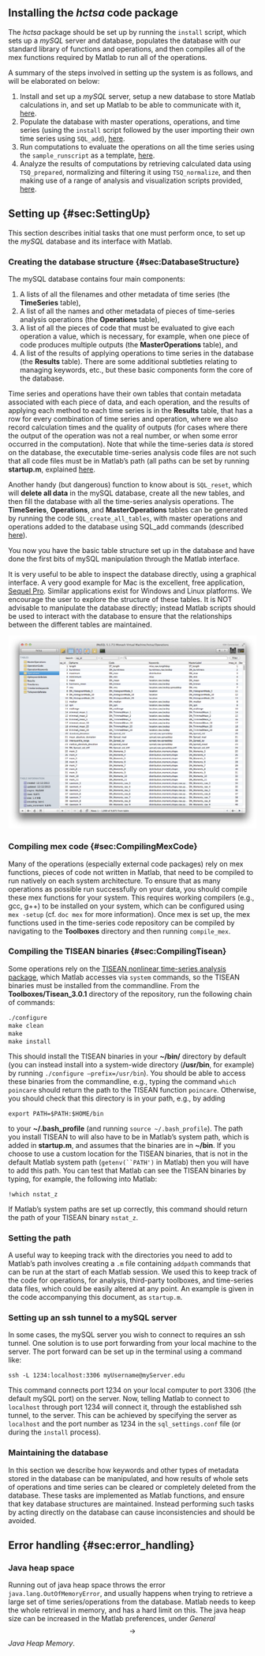 ## Installing the *hctsa* code package

The *hctsa* package should be set up by running the `install` script, which sets up a *mySQL* server and database, populates the database with our standard library of functions and operations, and then compiles all of the mex functions required by Matlab to run all of the operations.

A summary of the steps involved in setting up the system is as follows, and will be elaborated on below:

1. Install and set up a *mySQL* server, setup a new database to store Matlab calculations in, and set up Matlab to be able to communicate with it, [here](#sec:SettingUp).
2. Populate the database with master operations, operations, and time series (using the `install` script followed by the user importing their own time series using `SQL_add`), [here](sec:PopulatingDatabase).
3. Run computations to evaluate the operations on all the time series using the `sample_runscript` as a template, [here](sec:calculating).
4. Analyze the results of computations by retrieving calculated data using `TSQ_prepared`, normalizing and filtering it using `TSQ_normalize`, and then making use of a range of analysis and visualization scripts provided, [here](sec:analyzing).

## Setting up {#sec:SettingUp}

This section describes initial tasks that one must perform once, to set up the *mySQL* database and its interface with Matlab.

### Creating the database structure {#sec:DatabaseStructure}

The mySQL database contains four main components:

1. A lists of all the filenames and other metadata of time series (the **TimeSeries** table),
2. A list of all the names and other metadata of pieces of time-series analysis operations (the **Operations** table),
3. A list of all the pieces of code that must be evaluated to give each operation a value, which is necessary, for example, when one piece of code produces multiple outputs (the **MasterOperations** table), and
4. A list of the results of applying operations to time series in the database (the **Results** table). There are some additional subtleties relating to managing keywords, etc., but these basic components form the core of the database.

Time series and operations have their own tables that contain metadata associated with each piece of data, and each operation, and the results of applying each method to each time series is in the **Results** table, that has a row for every combination of time series and operation, where we also record calculation times and the quality of outputs (for cases where there the output of the operation was not a real number, or when some error occurred in the computation).
Note that while the time-series data *is* stored on the database, the executable time-series analysis code
files are not such that all code files must be in Matlab’s path (all paths can be set by running **startup.m**, explained [here](#sec:SettingThePath).

Another handy (but dangerous) function to know about is `SQL_reset`, which will **delete all data** in the mySQL database, create all the new tables, and then fill the database with all the time-series analysis operations.
The **TimeSeries**, **Operations**, and **MasterOperations** tables can be generated by running the code `SQL_create_all_tables`, with master operations and operations added to the database using SQL_add commands (described [here](sec:populating_database)).

You now you have the basic table structure set up in the database and have done the first bits of mySQL manipulation through the Matlab interface.

It is very useful to be able to inspect the database directly, using a graphical interface.
A very good example for Mac is the excellent, free application, [Sequel Pro](http://www.sequelpro.com).
Similar applications exist for Windows and Linux platforms.
We encourage the user to explore the structure of these tables.
It is NOT advisable to manipulate the database directly; instead Matlab scripts should be used to interact with the database to ensure that the relationships between the different tables are maintained.

![SQLPro for Mac](SQLProScreenshot.png)
<!--Visualizing the **Operations** table in the database using *Sequel Pro* for Mac. Similar applications exist for Windows and Linux platforms. -->

### Compiling mex code {#sec:CompilingMexCode}

Many of the operations (especially external code packages) rely on mex functions, pieces of code not written in Matlab, that need to be compiled to run natively on each system architecture.
To ensure that as many operations as possible run successfully on your data, you should compile these mex functions for your system.
This requires working compilers (e.g., gcc, g++) to be installed on your system, which can be configured using `mex -setup` (cf. `doc mex` for more information).
Once mex is set up, the mex functions used in the time-series code repository can be compiled by navigating to the **Toolboxes** directory and then running `compile_mex`.

### Compiling the TISEAN binaries {#sec:CompilingTisean}

Some operations rely on the [TISEAN nonlinear time-series analysis package](http://www.mpipks-dresden.mpg.de/~tisean/Tisean_3.0.1/index.html), which Matlab accesses via `system` commands, so the TISEAN binaries must be installed from the commandline.
From the **Toolboxes/Tisean_3.0.1** directory of the repository, run the following chain of commands:

    ./configure
    make clean
    make
    make install

This should install the TISEAN binaries in your **~/bin/** directory by default (you can instead install into a system-wide directory (**/usr/bin**, for example) by running `./configure –prefix=/usr/bin`). You should be able to access these binaries from the commandline, e.g., typing the command `which poincare` should return the path to the TISEAN function `poincare`.
Otherwise, you should check that this directory is in your path, e.g., by adding

    export PATH=$PATH:$HOME/bin

to your **~/.bash_profile** (and running `source ~/.bash_profile`).
The path you install TISEAN to will also have to be in Matlab’s system path, which is added in **startup.m**, and assumes that the binaries are in **~/bin**.
If you choose to use a custom location for the TISEAN binaries, that is not in the default Matlab system path (`getenv(``PATH')` in Matlab) then you will have to add this path.
You can test that Matlab can see the TISEAN binaries by typing, for example, the following into Matlab:

    !which nstat_z

If Matlab’s system paths are set up correctly, this command should return the path of your TISEAN binary `nstat_z`.

### Setting the path
<!-- {#sec:settingPath} -->

A useful way to keeping track with the directories you need to add to Matlab’s path involves creating a `.m` file containing `addpath` commands that can be run at the start of each Matlab session.
We used this to keep track of the code for operations, for analysis, third-party toolboxes, and time-series data files, which could be easily altered at any point.
An example is given in the code accompanying this document, as `startup.m`.

### Setting up an ssh tunnel to a mySQL server
<!-- {#sec:sqlssh} -->

In some cases, the mySQL server you wish to connect to requires an ssh tunnel.
One solution is to use port forwarding from your local machine to the server.
The port forward can be set up in the terminal using a command like:

    ssh -L 1234:localhost:3306 myUsername@myServer.edu

This command connects port 1234 on your local computer to port 3306 (the default mySQL port) on the server.
Now, telling Matlab to connect to `localhost` through port 1234 will connect it, through the established ssh tunnel, to the server.
This can be achieved by specifying the server as `localhost` and the port number as 1234 in the `sql_settings.conf` file (or during the `install` process).

### Maintaining the database
<!-- {#sec:maintainingDatabase} -->

In this section we describe how keywords and other types of metadata stored in the database can be manipulated, and how results of whole sets of operations and time series can be cleared or completely deleted from the database.
These tasks are implemented as Matlab functions, and ensure that key database structures are maintained. Instead performing such tasks by acting directly on the database can cause inconsistencies and should be avoided.

## Error handling {#sec:error_handling}

### Java heap space

Running out of java heap space throws the error `java.lang.OutOfMemoryError`, and usually happens when trying to retrieve a large set of time series/operations from the database.
Matlab needs to keep the whole retrieval in memory, and has a hard limit on this.
The java heap size can be increased in the Matlab preferences, under *General* $$\rightarrow$$ *Java Heap
Memory*.
